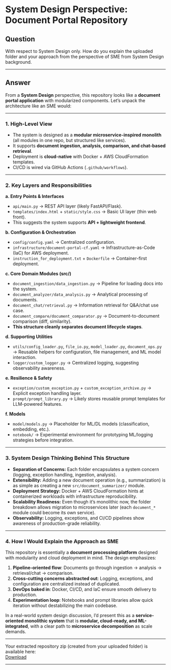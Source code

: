 # System Design Perspective: Document Portal Repository

## Question
With respect to System Design only. How do you explain the uploaded folder and your approach from the perspective of SME from System Design background.  

---

## Answer

From a **System Design** perspective, this repository looks like a **document portal application** with modularized components. Let’s unpack the architecture like an SME would:

---

### 1. **High-Level View**
- The system is designed as a **modular microservice-inspired monolith** (all modules in one repo, but structured like services).
- It supports **document ingestion, analysis, comparison, and chat-based retrieval**.
- Deployment is **cloud-native** with Docker + AWS CloudFormation templates.
- CI/CD is wired via GitHub Actions (`.github/workflows`).

---

### 2. **Key Layers and Responsibilities**

**a. Entry Points & Interfaces**
- `api/main.py` → REST API layer (likely FastAPI/Flask).
- `templates/index.html` + `static/style.css` → Basic UI layer (thin web front).
- This suggests the system supports **API + lightweight frontend**.

**b. Configuration & Orchestration**
- `config/config.yaml` → Centralized configuration.
- `infrastructure/document-portal-cf.yaml` → Infrastructure-as-Code (IaC) for AWS deployment.
- `instruction_for_deployment.txt` + `Dockerfile` → Container-first deployment.

**c. Core Domain Modules (src/)**
- `document_ingestion/data_ingestion.py` → Pipeline for loading docs into the system.
- `document_analyzer/data_analysis.py` → Analytical processing of documents.
- `document_chat/retrieval.py` → Information retrieval for Q&A/chat use case.
- `document_compare/document_comparator.py` → Document-to-document comparison (diff, similarity).
- **This structure cleanly separates document lifecycle stages**.

**d. Supporting Utilities**
- `utils/config_loader.py`, `file_io.py`, `model_loader.py`, `document_ops.py` → Reusable helpers for configuration, file management, and ML model interaction.
- `logger/custom_logger.py` → Centralized logging, suggesting observability awareness.

**e. Resilience & Safety**
- `exception/custom_exception.py` + `custom_exception_archive.py` → Explicit exception handling layer.
- `prompt/prompt_library.py` → Likely stores reusable prompt templates for LLM-powered features.

**f. Models**
- `model/models.py` → Placeholder for ML/DL models (classification, embedding, etc.).
- `notebook/` → Experimental environment for prototyping ML/logging strategies before integration.

---

### 3. **System Design Thinking Behind This Structure**
- **Separation of Concerns:** Each folder encapsulates a system concern (logging, exception handling, ingestion, analysis).
- **Extensibility:** Adding a new document operation (e.g., summarization) is as simple as creating a new `src/document_summarizer/` module.
- **Deployment Strategy:** Docker + AWS CloudFormation hints at containerized workloads with infrastructure reproducibility.
- **Scalability Readiness:** Even though it’s monolithic now, the folder breakdown allows migration to microservices later (each `document_*` module could become its own service).
- **Observability:** Logging, exceptions, and CI/CD pipelines show awareness of production-grade reliability.

---

### 4. **How I Would Explain the Approach as SME**
This repository is essentially a **document processing platform** designed with modularity and cloud deployment in mind. The design emphasizes:

1. **Pipeline-oriented flow**: Documents go through ingestion → analysis → retrieval/chat → comparison.  
2. **Cross-cutting concerns abstracted out**: Logging, exceptions, and configuration are centralized instead of duplicated.  
3. **DevOps baked in**: Docker, CI/CD, and IaC ensure smooth delivery to production.  
4. **Experimentation loop**: Notebooks and prompt libraries allow quick iteration without destabilizing the main codebase.  

In a real-world system design discussion, I’d present this as a **service-oriented monolithic system** that is **modular, cloud-ready, and ML-integrated**, with a clear path to **microservice decomposition** as scale demands.

---

Your extracted repository zip (created from your uploaded folder) is available here:  
[Download](sandbox:/mnt/data/document_portal-main_extracted.zip)

---
